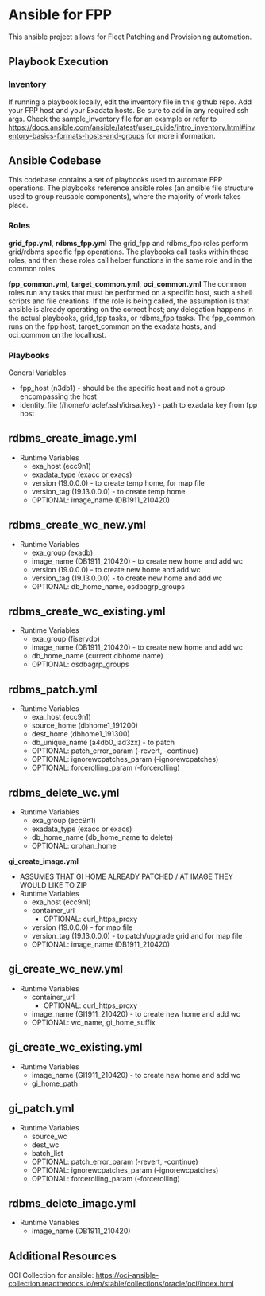 # Ansible for FPP

This ansible project allows for Fleet Patching and Provisioning automation. 

## Playbook Execution

### Inventory

If running a playbook locally, edit the inventory file in this github repo. Add your FPP host and your Exadata hosts. Be sure to add in any required ssh args. Check the sample_inventory file for an example or refer to https://docs.ansible.com/ansible/latest/user_guide/intro_inventory.html#inventory-basics-formats-hosts-and-groups for more information. 


## Ansible Codebase

This codebase contains a set of playbooks used to automate FPP operations. The playbooks reference ansible roles (an ansible file structure used to group reusable components), where the majority of work takes place. 

### Roles

**grid_fpp.yml**, **rdbms_fpp.yml**
The grid_fpp and rdbms_fpp roles perform grid/rdbms specific fpp operations. The playbooks call tasks within these roles, and then these roles call helper functions in the same role and in the common roles.

**fpp_common.yml**, **target_common.yml**, **oci_common.yml**
The common roles run any tasks that must be performed on a specific host, such a shell scripts and file creations. If the role is being called, the assumption is that ansible is already operating on the correct host; any delegation happens in the actual playbooks, grid_fpp tasks, or rdbms_fpp tasks. The fpp_common runs on the fpp host, target_common on the exadata hosts, and oci_common on the localhost.


### Playbooks

General Variables
- fpp_host (n3db1) - should be the specific host and not a group encompassing the host
- identity_file (/home/oracle/.ssh/idrsa.key) - path to exadata key from fpp host

**rdbms_create_image.yml**
- 
- Runtime Variables
    - exa_host (ecc9n1)
    - exadata_type (exacc or exacs)
    - version (19.0.0.0) - to create temp home, for map file
    - version_tag (19.13.0.0.0) - to create temp home
    - OPTIONAL: image_name (DB1911_210420)

**rdbms_create_wc_new.yml**
- 
- Runtime Variables
    - exa_group (exadb)
    - image_name (DB1911_210420) - to create new home and add wc
    - version (19.0.0.0) - to create new home and add wc
    - version_tag (19.13.0.0.0) - to create new home and add wc
    - OPTIONAL: db_home_name, osdbagrp_groups

**rdbms_create_wc_existing.yml**
- 
- Runtime Variables
    - exa_group (fiservdb)
    - image_name (DB1911_210420) - to create new home and add wc
    - db_home_name (current dbhome name)
    - OPTIONAL: osdbagrp_groups

**rdbms_patch.yml**
- 
- Runtime Variables 
    - exa_host (ecc9n1)
    - source_home (dbhome1_191200)
    - dest_home (dbhome1_191300)
    - db_unique_name (a4db0_iad3zx) - to patch
    - OPTIONAL: patch_error_param (-revert, -continue)
    - OPTIONAL: ignorewcpatches_param (-ignorewcpatches)
    - OPTIONAL: forcerolling_param (-forcerolling)

**rdbms_delete_wc.yml**
- 
- Runtime Variables
    - exa_group (ecc9n1)
    - exadata_type (exacc or exacs)
    - db_home_name (db_home_name to delete)
    - OPTIONAL: orphan_home

**gi_create_image.yml**
- ASSUMES THAT GI HOME ALREADY PATCHED / AT IMAGE THEY WOULD LIKE TO ZIP
- Runtime Variables 
    - exa_host (ecc9n1)
    - container_url
        - OPTIONAL: curl_https_proxy
    - version (19.0.0.0) - for map file
    - version_tag (19.13.0.0.0) - to patch/upgrade grid and for map file
    - OPTIONAL: image_name (DB1911_210420)

**gi_create_wc_new.yml**
- 
- Runtime Variables
    - container_url
        - OPTIONAL: curl_https_proxy
    - image_name (GI1911_210420) - to create new home and add wc
    - OPTIONAL: wc_name, gi_home_suffix

**gi_create_wc_existing.yml**
- 
- Runtime Variables
    - image_name (GI1911_210420) - to create new home and add wc
    - gi_home_path

**gi_patch.yml**
- 
- Runtime Variables
    - source_wc
    - dest_wc
    - batch_list
    - OPTIONAL: patch_error_param (-revert, -continue)
    - OPTIONAL: ignorewcpatches_param (-ignorewcpatches)
    - OPTIONAL: forcerolling_param (-forcerolling)

**rdbms_delete_image.yml**
- 
- Runtime Variables
    - image_name (DB1911_210420)

## Additional Resources

OCI Collection for ansible: https://oci-ansible-collection.readthedocs.io/en/stable/collections/oracle/oci/index.html



